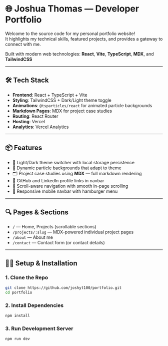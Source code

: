 # 🌐 Joshua Thomas — Developer Portfolio

Welcome to the source code for my personal portfolio website!  
It highlights my technical skills, featured projects, and provides a gateway to connect with me.

Built with modern web technologies: **React**, **Vite**, **TypeScript**, **MDX**, and **TailwindCSS**

---

## 🛠 Tech Stack

- **Frontend**: React + TypeScript + Vite
- **Styling**: TailwindCSS + Dark/Light theme toggle
- **Animations**: `@tsparticles/react` for animated particle backgrounds
- **Markdown Pages**: MDX for project case studies
- **Routing**: React Router
- **Hosting**: Vercel
- **Analytics**: Vercel Analytics

---

## 📦 Features

- 🎨 Light/Dark theme switcher with local storage persistence
- 🌌 Dynamic particle backgrounds that adapt to theme
- 🗂 Project case studies using **MDX** — full markdown rendering
- 🔗 GitHub and LinkedIn profile links in navbar
- 🧠 Scroll-aware navigation with smooth in-page scrolling
- 📱 Responsive mobile navbar with hamburger menu

---

## 🔍 Pages & Sections

- `/` — Home, Projects (scrollable sections)
- `/projects/:slug` — MDX-powered individual project pages
- `/about` — About me
- `/contact` — Contact form (or contact details)

---

## 🧑‍💻 Setup & Installation

### 1. Clone the Repo

```bash
git clone https://github.com/joshyt100/portfolio.git
cd portfolio
```

### 2. Install Dependencies
```bash
npm install
```
### 3. Run Development Server
```bash
npm run dev
```
